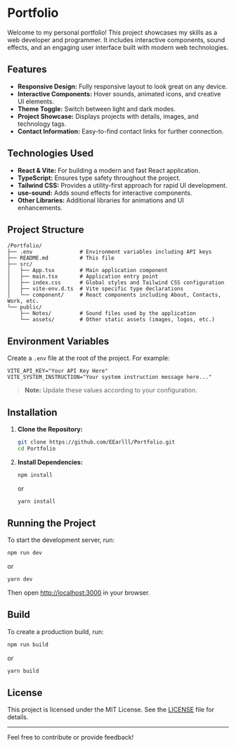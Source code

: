 # Portfolio

Welcome to my personal portfolio! This project showcases my skills as a web developer and programmer. It includes interactive components, sound effects, and an engaging user interface built with modern web technologies.

## Features

- **Responsive Design:** Fully responsive layout to look great on any device.
- **Interactive Components:** Hover sounds, animated icons, and creative UI elements.
- **Theme Toggle:** Switch between light and dark modes.
- **Project Showcase:** Displays projects with details, images, and technology tags.
- **Contact Information:** Easy-to-find contact links for further connection.

## Technologies Used

- **React & Vite:** For building a modern and fast React application.
- **TypeScript:** Ensures type safety throughout the project.
- **Tailwind CSS:** Provides a utility-first approach for rapid UI development.
- **use-sound:** Adds sound effects for interactive components.
- **Other Libraries:** Additional libraries for animations and UI enhancements.

## Project Structure

```
/Portfolio/
├── .env               # Environment variables including API keys
├── README.md          # This file
├── src/
│   ├── App.tsx        # Main application component
│   ├── main.tsx       # Application entry point
│   ├── index.css      # Global styles and Tailwind CSS configuration
│   ├── vite-env.d.ts  # Vite specific type declarations
│   └── component/     # React components including About, Contacts, Work, etc.
└── public/
    ├── Notes/         # Sound files used by the application
    └── assets/        # Other static assets (images, logos, etc.)
```

## Environment Variables

Create a `.env` file at the root of the project. For example:

```properties
VITE_API_KEY="Your API Key Here"
VITE_SYSTEM_INSTRUCTION="Your system instruction message here..."
```

> **Note:** Update these values according to your configuration.

## Installation

1. **Clone the Repository:**

   ```bash
   git clone https://github.com/EEarlll/Portfolio.git
   cd Portfolio
   ```

2. **Install Dependencies:**

   ```bash
   npm install
   ```
   or
   ```bash
   yarn install
   ```

## Running the Project

To start the development server, run:

```bash
npm run dev
```
or
```bash
yarn dev
```

Then open [http://localhost:3000](http://localhost:3000) in your browser.

## Build

To create a production build, run:

```bash
npm run build
```
or
```bash
yarn build
```

## License

This project is licensed under the MIT License. See the [LICENSE](LICENSE) file for details.

---

Feel free to contribute or provide feedback!